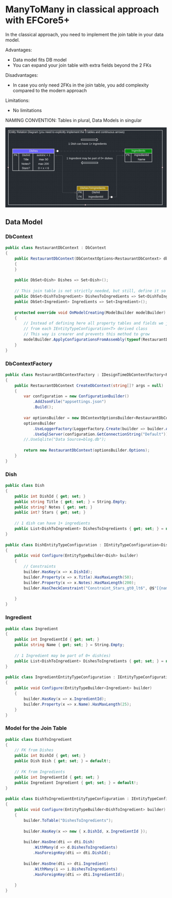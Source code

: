 # ManyToMany in classical approach with EFCore5+

In the classical approach, you need to implement the join table in your data model.

Advantages:

-   Data model fits DB model
-   You can expand your join table with extra fields beyond the 2 FKs

Disadvantages:

-   In case you only need 2FKs in the join table, you add complexity compared to the modern approach

Limitations:

-   No limitations

NAMING CONVENTION: Tables in plural, Data Models in singular

![ER Diagram](erdiagram.JPG?raw=true "Title")

## Data Model

### DbContext

```csharp
public class RestaurantDbContext : DbContext
{
    public RestaurantDbContext(DbContextOptions<RestaurantDbContext> dbContextOptions) : base(dbContextOptions)
    {
    }

    public DbSet<Dish> Dishes => Set<Dish>();

    // This join table is not strictly needed, but still, define it so you can start queries from it
    public DbSet<DishToIngredient> DishesToIngredients => Set<DishToIngredient>();
    public DbSet<Ingredient> Ingredients => Set<Ingredient>();

    protected override void OnModelCreating(ModelBuilder modelBuilder)
    {
        // Instead of defining here all property tables and fields we just read all
        // from each IEntityTypeConfiguration<T> derived class
        // This way is crearer and prevents this method to grow
        modelBuilder.ApplyConfigurationsFromAssembly(typeof(RestaurantDbContext).Assembly);
    }
}
```

### DbContextFactory

```csharp
public class RestaurantDbContextFactory : IDesignTimeDbContextFactory<RestaurantDbContext>
{
    public RestaurantDbContext CreateDbContext(string[]? args = null)
    {
        var configuration = new ConfigurationBuilder()
            .AddJsonFile("appsettings.json")
            .Build();

        var optionsBuilder = new DbContextOptionsBuilder<RestaurantDbContext>();
        optionsBuilder
            .UseLoggerFactory(LoggerFactory.Create(builder => builder.AddConsole()))
            .UseSqlServer(configuration.GetConnectionString("Default"));
        //.UseSqlite("Data Source=blog.db");

        return new RestaurantDbContext(optionsBuilder.Options);
    }
}
```

### Dish

```csharp
public class Dish
{
    public int DishId { get; set; }
    public string Title { get; set; } = String.Empty;
    public string? Notes { get; set; }
    public int? Stars { get; set; }

    // 1 dish can have 1+ ingredients
    public List<DishToIngredient> DishesToIngredients { get; set; } = new();
}

public class DishEntityTypeConfiguration : IEntityTypeConfiguration<Dish>
{
    public void Configure(EntityTypeBuilder<Dish> builder)
    {
        // Constraints
        builder.HasKey(x => x.DishId);
        builder.Property(x => x.Title).HasMaxLength(50);
        builder.Property(x => x.Notes).HasMaxLength(200);
        builder.HasCheckConstraint("Constraint_Stars_gt0_lt6", @$"[{nameof(Dish.Stars)}] > 0 AND [{nameof(Dish.Stars)}] < 6");

    }
}
```

### Ingredient

```csharp
public class Ingredient
{
    public int IngredientId { get; set; }
    public string Name { get; set; } = String.Empty;

    // 1 Ingredient may be part of 0+ dish(es)
    public List<DishToIngredient> DishesToIngredients { get; set; } = new();
}

public class IngredientEntityTypeConfiguration : IEntityTypeConfiguration<Ingredient>
{
    public void Configure(EntityTypeBuilder<Ingredient> builder)
    {
        builder.HasKey(x => x.IngredientId);
        builder.Property(x => x.Name).HasMaxLength(25);
    }
}
```

### Model for the Join Table

```csharp
public class DishToIngredient
{
    // FK from Dishes
    public int DishId { get; set; }
    public Dish Dish { get; set; } = default!;

    // FK from Ingredients
    public int IngredientId { get; set; }
    public Ingredient Ingredient { get; set; } = default!;
}

public class DishToIngredientEntityTypeConfiguration : IEntityTypeConfiguration<DishToIngredient>
{
    public void Configure(EntityTypeBuilder<DishToIngredient> builder)
    {
        builder.ToTable("DishesToIngredients");

        builder.HasKey(x => new { x.DishId, x.IngredientId });

        builder.HasOne(dti => dti.Dish)
            .WithMany(d => d.DishesToIngredients)
            .HasForeignKey(dti => dti.DishId);

        builder.HasOne(dti => dti.Ingredient)
            .WithMany(i => i.DishesToIngredients)
            .HasForeignKey(dti => dti.IngredientId);

    }
}
```
